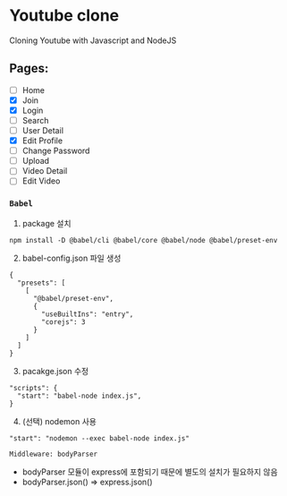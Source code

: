 # Youtube clone

Cloning Youtube with Javascript and NodeJS

## Pages:

- [ ] Home
- [x] Join
- [x] Login
- [ ] Search
- [ ] User Detail
- [x] Edit Profile
- [ ] Change Password
- [ ] Upload
- [ ] Video Detail
- [ ] Edit Video

### `Babel`

1. package 설치

```
npm install -D @babel/cli @babel/core @babel/node @babel/preset-env
```

2. babel-config.json 파일 생성

```
{
  "presets": [
    [
      "@babel/preset-env",
      {
        "useBuiltIns": "entry",
        "corejs": 3
      }
    ]
  ]
}
```

3. pacakge.json 수정

```
"scripts": {
  "start": "babel-node index.js",
}
```

4. (선택) nodemon 사용

```
"start": "nodemon --exec babel-node index.js"
```

`Middleware: bodyParser`

- bodyParser 모듈이 express에 포함되기 때문에 별도의 설치가 필요하지 않음
- bodyParser.json() => express.json()
